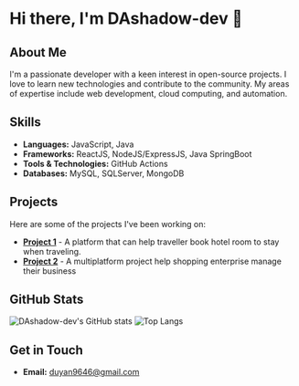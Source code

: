 # Hi there, I'm DAshadow-dev 👋

## About Me
I'm a passionate developer with a keen interest in open-source projects. I love to learn new technologies and contribute to the community. My areas of expertise include web development, cloud computing, and automation.

## Skills
- **Languages:** JavaScript, Java
- **Frameworks:** ReactJS, NodeJS/ExpressJS, Java SpringBoot
- **Tools & Technologies:** GitHub Actions
- **Databases:** MySQL, SQLServer, MongoDB

## Projects
Here are some of the projects I've been working on:

- [**Project 1**](https://github.com/Lkh-Nguyen/Travelink) - A platform that can help traveller book hotel room to stay when traveling.
- [**Project 2**](https://github.com/DAshadow-dev/BizNest) - A multiplatform project help shopping enterprise manage their business

## GitHub Stats
![DAshadow-dev's GitHub stats](https://github-readme-stats.vercel.app/api?username=DAshadow-dev&show_icons=true&theme=radical)
![Top Langs](https://github-readme-stats.vercel.app/api/top-langs/?username=DAshadow-dev&layout=compact&theme=radical)

## Get in Touch
- **Email:** [duyan9646@gmail.com](mailto:duyan9646@gmail.com)

<!---
DAshadow-dev/DAshadow-dev is a ✨ special ✨ repository because its `README.md` (this file) appears on your GitHub profile.
You can click the Preview link to take a look at your changes.
--->
